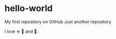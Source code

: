 # hello-world
My first repository on GitHub
Just another repository

I love :coffee: :pizza: and :dancer:.
